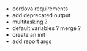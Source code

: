 
###
* cordova requirements
* add deprecated output
* multitasking ?
* default variables ? merge ?
* create an init
* add report args
